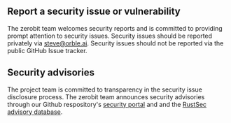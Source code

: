 ## Report a security issue or vulnerability

The zerobit team welcomes security reports and is committed to
providing prompt attention to security issues. Security issues should be
reported privately via [steve@orble.ai][support-email]. Security issues should
not be reported via the public GitHub Issue tracker.

## Security advisories

The project team is committed to transparency in the security issue disclosure
process. The zerobit team announces security advisories through our
Github respository's [security portal][sec-advisories] and and the
[RustSec advisory database][rustsec-db].

[rustsec-db]: https://github.com/RustSec/advisory-db
[sec-advisories]: https://github.com/appcypher/zerobit/security/advisories
[support-email]: mailto:steve@orble.ai
